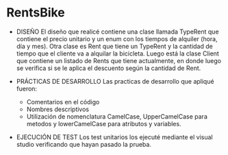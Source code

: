 # RentsBike
- DISEÑO
El diseño que realicé contiene una clase llamada TypeRent que contiene el precio unitario y un enum con los tiempos de alquiler (hora, día y mes). Otra clase es Rent que tiene un TypeRent y la cantidad de tiempo que el cliente va a alquilar la bicicleta. Luego está la clase Client que contiene un listado de Rents que tiene actualmente, en donde luego se verifica si se le aplica el descuento según la cantidad de Rent.

- PRÁCTICAS DE DESARROLLO
Las practicas de desarrollo que apliqué fueron:
	- Comentarios en el código
	- Nombres descriptivos
	- Utilización de nomenclatura CamelCase, UpperCamelCase para metodos y lowerCamelCase para atributos y variables.

- EJECUCIÓN DE TEST
Los test unitarios los ejecuté mediante el visual studio verificando que hayan pasado la prueba.